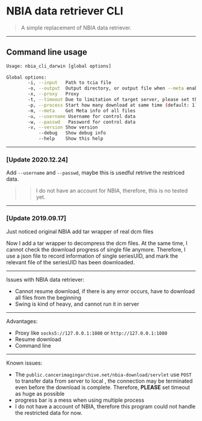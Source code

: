 # NBIA data retriever CLI

> A simple replacement of NBIA data retriever.

---

## Command line usage

```bash
Usage: nbia_cli_darwin [global options]                                       
                                                                              
Global options:                                                               
        -i, --input   Path to tcia file
        -o, --output  Output directory, or output file when --meta enabled (default: downloads)            
        -x, --proxy   Proxy
        -t, --timeout Due to limitation of target server, please set this time out value as big as possible (default: 1200000)
        -p, --process Start how many download at same time (default: 1)
        -m, --meta    Get Meta info of all files
        -u, --username Username for control data
        -w, --passwd   Password for control data
        -v, --version Show version
            --debug   Show debug info
            --help    Show this help
```

---

### [Update 2020.12.24]

Add `--username` and `--passwd`, maybe this is usedful retrive the restriced data.

>> I do not have an account for  NBIA, therefore, this is no tested yet.

---

### [Update 2019.09.17]

Just noticed original NBIA add tar wrapper of real dcm files

Now I add a tar wrapper to decompress the dcm files.
At the same time, I cannot check the download progress of single file anymore.
Therefore, I use a json file to record information of single seriesUID, and mark the relevant file of the seriesUID has been downloaded.

---

Issues with NBIA data retriever:

- Cannot resume download, if there is any error occurs, have to download all files from the beginning
- Swing is kind of heavy, and cannot run it in server

---
Advantages:

- Proxy like `socks5://127.0.0.1:1080` or `http://127.0.0.1:1080`
- Resume download
- Command line

---

Known issues:

- The `public.cancerimagingarchive.net/nbia-download/servlet` use `POST` to transfer data from server to local
, the connection may be terminated even before the download is complete. Therefore, **PLEASE** set timeout as huge as possible
- progress bar is a mess when using multiple process
- I do not have a account of NBIA, therefore this program could not handle the restricted data for now.
